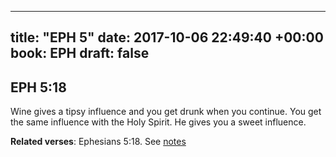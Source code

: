 
---
title: "EPH 5"
date: 2017-10-06 22:49:40 +00:00
book: EPH
draft: false
---

## EPH 5:18

Wine gives a tipsy influence and you get drunk when you continue. You get the same influence with the Holy Spirit. He gives you a sweet influence.

**Related verses**: Ephesians 5:18. See [notes](https://my.bible.com/notes/2740470183130554434)


